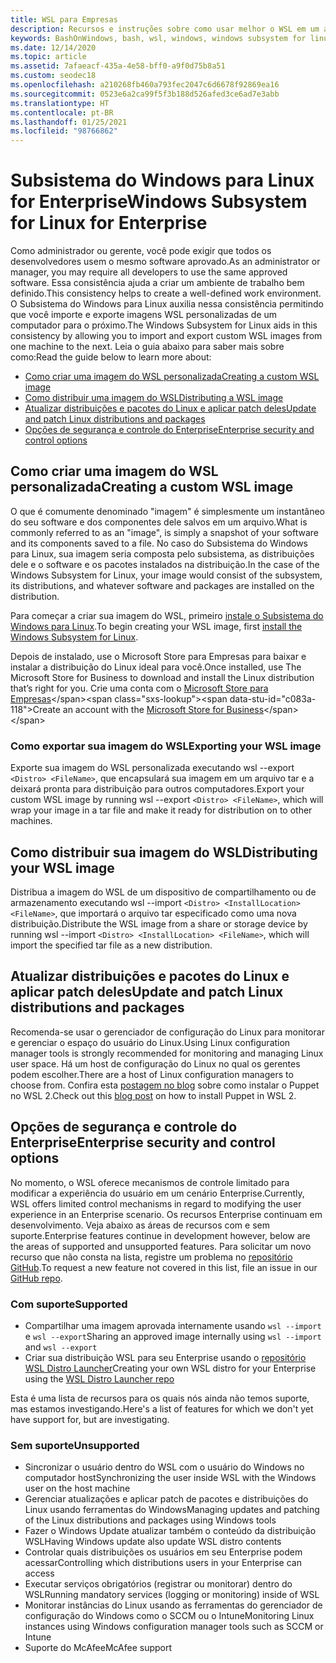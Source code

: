 ```yaml
---
title: WSL para Empresas
description: Recursos e instruções sobre como usar melhor o WSL em um ambiente Enterprise.
keywords: BashOnWindows, bash, wsl, windows, windows subsystem for linux, windowssubsystem, ubuntu, debian, suse, windows 10, enterprise, deployment, offline, packaging, store, distribution, installation, install
ms.date: 12/14/2020
ms.topic: article
ms.assetid: 7afaeacf-435a-4e58-bff0-a9f0d75b8a51
ms.custom: seodec18
ms.openlocfilehash: a210268fb460a793fec2047c6d6678f92869ea16
ms.sourcegitcommit: 0523e6a2ca99f5f3b188d526afed3ce6ad7e3abb
ms.translationtype: HT
ms.contentlocale: pt-BR
ms.lasthandoff: 01/25/2021
ms.locfileid: "98766862"
---
```

# <a name="windows-subsystem-for-linux-for-enterprise"></a><span data-ttu-id="c083a-104">Subsistema do Windows para Linux for Enterprise</span><span class="sxs-lookup"><span data-stu-id="c083a-104">Windows Subsystem for Linux for Enterprise</span></span>

<span data-ttu-id="c083a-105">Como administrador ou gerente, você pode exigir que todos os desenvolvedores usem o mesmo software aprovado.</span><span class="sxs-lookup"><span data-stu-id="c083a-105">As an administrator or manager, you may require all developers to use the same approved software.</span></span> <span data-ttu-id="c083a-106">Essa consistência ajuda a criar um ambiente de trabalho bem definido.</span><span class="sxs-lookup"><span data-stu-id="c083a-106">This consistency helps to create a well-defined work environment.</span></span> <span data-ttu-id="c083a-107">O Subsistema do Windows para Linux auxilia nessa consistência permitindo que você importe e exporte imagens WSL personalizadas de um computador para o próximo.</span><span class="sxs-lookup"><span data-stu-id="c083a-107">The Windows Subsystem for Linux aids in this consistency by allowing you to import and export custom WSL images from one machine to the next.</span></span> <span data-ttu-id="c083a-108">Leia o guia abaixo para saber mais sobre como:</span><span class="sxs-lookup"><span data-stu-id="c083a-108">Read the guide below to learn more about:</span></span>

* [<span data-ttu-id="c083a-109">Como criar uma imagem do WSL personalizada</span><span class="sxs-lookup"><span data-stu-id="c083a-109">Creating a custom WSL image</span></span>](#creating-a-custom-wsl-image)
* [<span data-ttu-id="c083a-110">Como distribuir uma imagem do WSL</span><span class="sxs-lookup"><span data-stu-id="c083a-110">Distributing a WSL image</span></span>](#distributing-your-wsl-image)
* [<span data-ttu-id="c083a-111">Atualizar distribuições e pacotes do Linux e aplicar patch deles</span><span class="sxs-lookup"><span data-stu-id="c083a-111">Update and patch Linux distributions and packages</span></span>](#update-and-patch-linux-distributions-and-packages)
* [<span data-ttu-id="c083a-112">Opções de segurança e controle do Enterprise</span><span class="sxs-lookup"><span data-stu-id="c083a-112">Enterprise security and control options</span></span>](#enterprise-security-and-control-options)

## <a name="creating-a-custom-wsl-image"></a><span data-ttu-id="c083a-113">Como criar uma imagem do WSL personalizada</span><span class="sxs-lookup"><span data-stu-id="c083a-113">Creating a custom WSL image</span></span>

<span data-ttu-id="c083a-114">O que é comumente denominado "imagem" é simplesmente um instantâneo do seu software e dos componentes dele salvos em um arquivo.</span><span class="sxs-lookup"><span data-stu-id="c083a-114">What is commonly referred to as an "image", is simply a snapshot of your software and its components saved to a file.</span></span> <span data-ttu-id="c083a-115">No caso do Subsistema do Windows para Linux, sua imagem seria composta pelo subsistema, as distribuições dele e o software e os pacotes instalados na distribuição.</span><span class="sxs-lookup"><span data-stu-id="c083a-115">In the case of the Windows Subsystem for Linux, your image would consist of the subsystem, its distributions, and whatever software and packages are installed on the distribution.</span></span>

<span data-ttu-id="c083a-116">Para começar a criar sua imagem do WSL, primeiro [instale o Subsistema do Windows para Linux](./install-win10.md).</span><span class="sxs-lookup"><span data-stu-id="c083a-116">To begin creating your WSL image, first [install the Windows Subsystem for Linux](./install-win10.md).</span></span>

<span data-ttu-id="c083a-117">Depois de instalado, use o Microsoft Store para Empresas para baixar e instalar a distribuição do Linux ideal para você.</span><span class="sxs-lookup"><span data-stu-id="c083a-117">Once installed, use The Microsoft Store for Business to download and install the Linux distribution that’s right for you.</span></span> <span data-ttu-id="c083a-118">Crie uma conta com o [Microsoft Store para Empresas](https://docs.microsoft.com/microsoft-store/sign-up-microsoft-store-for-business.)</span><span class="sxs-lookup"><span data-stu-id="c083a-118">Create an account with the [Microsoft Store for Business](https://docs.microsoft.com/microsoft-store/sign-up-microsoft-store-for-business.)</span></span>

### <a name="exporting-your-wsl-image"></a><span data-ttu-id="c083a-119">Como exportar sua imagem do WSL</span><span class="sxs-lookup"><span data-stu-id="c083a-119">Exporting your WSL image</span></span>

<span data-ttu-id="c083a-120">Exporte sua imagem do WSL personalizada executando wsl --export `<Distro> <FileName>`, que encapsulará sua imagem em um arquivo tar e a deixará pronta para distribuição para outros computadores.</span><span class="sxs-lookup"><span data-stu-id="c083a-120">Export your custom WSL image by running wsl --export `<Distro> <FileName>`, which will wrap your image in a tar file and make it ready for distribution on to other machines.</span></span>

## <a name="distributing-your-wsl-image"></a><span data-ttu-id="c083a-121">Como distribuir sua imagem do WSL</span><span class="sxs-lookup"><span data-stu-id="c083a-121">Distributing your WSL image</span></span>

<span data-ttu-id="c083a-122">Distribua a imagem do WSL de um dispositivo de compartilhamento ou de armazenamento executando wsl --import `<Distro> <InstallLocation> <FileName>`, que importará o arquivo tar especificado como uma nova distribuição.</span><span class="sxs-lookup"><span data-stu-id="c083a-122">Distribute the WSL image from a share or storage device by running wsl --import `<Distro> <InstallLocation> <FileName>`, which will import the specified tar file as a new distribution.</span></span>

## <a name="update-and-patch-linux-distributions-and-packages"></a><span data-ttu-id="c083a-123">Atualizar distribuições e pacotes do Linux e aplicar patch deles</span><span class="sxs-lookup"><span data-stu-id="c083a-123">Update and patch Linux distributions and packages</span></span>

<span data-ttu-id="c083a-124">Recomenda-se usar o gerenciador de configuração do Linux para monitorar e gerenciar o espaço do usuário do Linux.</span><span class="sxs-lookup"><span data-stu-id="c083a-124">Using Linux configuration manager tools is strongly recommended for monitoring and managing Linux user space.</span></span> <span data-ttu-id="c083a-125">Há um host de configuração do Linux no qual os gerentes podem escolher.</span><span class="sxs-lookup"><span data-stu-id="c083a-125">There are a host of Linux configuration managers to choose from.</span></span> <span data-ttu-id="c083a-126">Confira esta [postagem no blog](http://www.craigloewen.com/blog/2019/12/04/running-puppet-quickly-in-wsl2/) sobre como instalar o Puppet no WSL 2.</span><span class="sxs-lookup"><span data-stu-id="c083a-126">Check out this [blog post](http://www.craigloewen.com/blog/2019/12/04/running-puppet-quickly-in-wsl2/) on how to install Puppet in WSL 2.</span></span>

## <a name="enterprise-security-and-control-options"></a><span data-ttu-id="c083a-127">Opções de segurança e controle do Enterprise</span><span class="sxs-lookup"><span data-stu-id="c083a-127">Enterprise security and control options</span></span>

<span data-ttu-id="c083a-128">No momento, o WSL oferece mecanismos de controle limitado para modificar a experiência do usuário em um cenário Enterprise.</span><span class="sxs-lookup"><span data-stu-id="c083a-128">Currently, WSL offers limited control mechanisms in regard to modifying the user experience in an Enterprise scenario.</span></span> <span data-ttu-id="c083a-129">Os recursos Enterprise continuam em desenvolvimento. Veja abaixo as áreas de recursos com e sem suporte.</span><span class="sxs-lookup"><span data-stu-id="c083a-129">Enterprise features continue in development however, below are the areas of supported and unsupported features.</span></span> <span data-ttu-id="c083a-130">Para solicitar um novo recurso que não consta na lista, registre um problema no [repositório GitHub](https://github.com/microsoft/WSL/issues?q=is%3Aissue+is%3Aopen+enterprise).</span><span class="sxs-lookup"><span data-stu-id="c083a-130">To request a new feature not covered in this list, file an issue in our [GitHub repo](https://github.com/microsoft/WSL/issues?q=is%3Aissue+is%3Aopen+enterprise).</span></span>

### <a name="supported"></a><span data-ttu-id="c083a-131">Com suporte</span><span class="sxs-lookup"><span data-stu-id="c083a-131">Supported</span></span>

* <span data-ttu-id="c083a-132">Compartilhar uma imagem aprovada internamente usando `wsl --import` e `wsl --export`</span><span class="sxs-lookup"><span data-stu-id="c083a-132">Sharing an approved image internally using `wsl --import` and `wsl --export`</span></span>
* <span data-ttu-id="c083a-133">Criar sua distribuição WSL para seu Enterprise usando o [repositório WSL Distro Launcher](https://github.com/microsoft/WSL-DistroLauncher)</span><span class="sxs-lookup"><span data-stu-id="c083a-133">Creating your own WSL distro for your Enterprise using the [WSL Distro Launcher repo](https://github.com/microsoft/WSL-DistroLauncher)</span></span>

<span data-ttu-id="c083a-134">Esta é uma lista de recursos para os quais nós ainda não temos suporte, mas estamos investigando.</span><span class="sxs-lookup"><span data-stu-id="c083a-134">Here's a list of features for which we don't yet have support for, but are investigating.</span></span>

### <a name="unsupported"></a><span data-ttu-id="c083a-135">Sem suporte</span><span class="sxs-lookup"><span data-stu-id="c083a-135">Unsupported</span></span>

* <span data-ttu-id="c083a-136">Sincronizar o usuário dentro do WSL com o usuário do Windows no computador host</span><span class="sxs-lookup"><span data-stu-id="c083a-136">Synchronizing the user inside WSL with the Windows user on the host machine</span></span>
* <span data-ttu-id="c083a-137">Gerenciar atualizações e aplicar patch de pacotes e distribuições do Linux usando ferramentas do Windows</span><span class="sxs-lookup"><span data-stu-id="c083a-137">Managing updates and patching of the Linux distributions and packages using Windows tools</span></span>
* <span data-ttu-id="c083a-138">Fazer o Windows Update atualizar também o conteúdo da distribuição WSL</span><span class="sxs-lookup"><span data-stu-id="c083a-138">Having Windows update also update WSL distro contents</span></span>
* <span data-ttu-id="c083a-139">Controlar quais distribuições os usuários em seu Enterprise podem acessar</span><span class="sxs-lookup"><span data-stu-id="c083a-139">Controlling which distributions users in your Enterprise can access</span></span>
* <span data-ttu-id="c083a-140">Executar serviços obrigatórios (registrar ou monitorar) dentro do WSL</span><span class="sxs-lookup"><span data-stu-id="c083a-140">Running mandatory services (logging or monitoring) inside of WSL</span></span>
* <span data-ttu-id="c083a-141">Monitorar instâncias do Linux usando as ferramentas do gerenciador de configuração do Windows como o SCCM ou o Intune</span><span class="sxs-lookup"><span data-stu-id="c083a-141">Monitoring Linux instances using Windows configuration manager tools such as SCCM or Intune</span></span>
* <span data-ttu-id="c083a-142">Suporte do McAfee</span><span class="sxs-lookup"><span data-stu-id="c083a-142">McAfee support</span></span>
